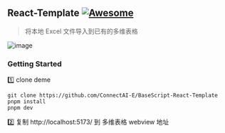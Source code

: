 
## React-Template [![Awesome](https://cdn.rawgit.com/sindresorhus/awesome/d7305f38d29fed78fa85652e3a63e154dd8e8829/media/badge.svg)](https://github.com/connectai-e/awesome-basescript)

> 将本地 Excel 文件导入到已有的多维表格

![image](https://github.com/ConnectAI-E/BaseScript-React-Template/assets/110169811/34718637-86fd-4d8b-a683-c56d33d31f08)


### Getting Started

1️⃣ clone deme
```
git clone https://github.com/ConnectAI-E/BaseScript-React-Template
pnpm install
pnpm dev
```
2️⃣ 复制 http://localhost:5173/ 到 多维表格 webview 地址


